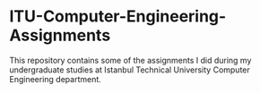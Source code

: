 # ITU-Computer-Engineering-Assignments

This repository contains some of the assignments I did during my undergraduate studies at Istanbul Technical University Computer Engineering department.

